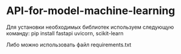 # API-for-model-machine-learning


Для установки необходимых библиотек используем следующую команду:
pip install fastapi uvicorn, scikit-learn

Либо можно использовать файл requirements.txt
